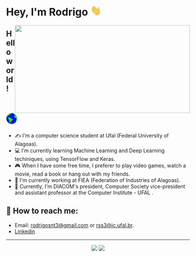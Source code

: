 # Hey, I'm Rodrigo  <img src="assets/Hi.gif" width="30px">

<img align="right" src="./assets/giphy.gif" width="480" height="240" frameBorder="0" class="giphy-embed" allowFullScreen></img>


## Hello world! <img src="assets/Earth.gif" width="30px">

- ✍ I'm a computer science student at Ufal (Federal University of Alagoas).
- :computer: I’m currently learning Machine Learning and Deep Learning techiniques, using TensorFlow and Keras.
- :video_game: When I have some free time, I preferer to play video games, watch a movie, read a book or hang out with my friends.
- :construction_worker: I'm currently working at FIEA (Federation of Industries of Alagoas).
- :pencil: Currently, I'm DIACOM's president, Computer Society vice-president and assistant professor at the Computer Institute - UFAL .



## :mag_right: How to reach me: 

- Email: rodrigosnt3@gmail.com or rss3@ic.ufal.br.
- [Linkedin](https://www.linkedin.com/in/rodrigo-santos-da-silva-175538175/)

<hr>

<div align="center">
    <img style="pading: 4%;" src="https://github-readme-stats.vercel.app/api?username=raksantos&show_icons=true&theme=dracula">
    <img style="pading: 4%;" src="https://github-readme-stats.vercel.app/api/top-langs/?username=raksantos&layout=compact&theme=dracula">
</div>


